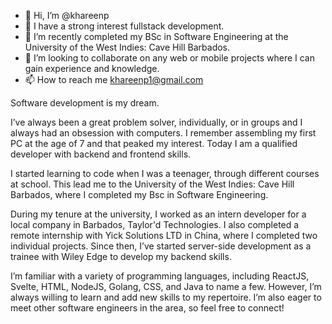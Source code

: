 - 👋 Hi, I’m @khareenp
- 👀 I have a strong interest fullstack development.
- 🌱 I’m recently completed my BSc in Software Engineering at the University of the West Indies: Cave Hill Barbados. 
- 💞️ I’m looking to collaborate on any web or mobile projects where I can gain experience and knowledge.
- 📫 How to reach me khareenp1@gmail.com

Software development is my dream.

I’ve always been a great problem solver, individually, or in groups and I always had an obsession with computers. I remember assembling my first PC at the age of 7 and that peaked my interest. Today I am a qualified developer with backend and frontend skills.

I started learning to code when I was a teenager, through different courses at school. This lead me to the University of the West Indies: Cave Hill Barbados, where I completed my Bsc in Software Engineering. 

During my tenure at the university, I worked as an intern developer for a local company in Barbados, Taylor'd Technologies. I also completed a remote internship with Yick Solutions LTD in China, where I completed two individual projects. Since then, I’ve started server-side development as a trainee with Wiley Edge to develop my backend skills.

I’m familiar with a variety of programming languages, including ReactJS, Svelte, HTML, NodeJS, Golang, CSS, and Java to name a few. However, I’m always willing to learn and add new skills to my repertoire. I’m also eager to meet other software engineers in the area, so feel free to connect!

<!---
khareenp/khareenp is a ✨ special ✨ repository because its `README.md` (this file) appears on your GitHub profile.
You can click the Preview link to take a look at your changes.
--->
